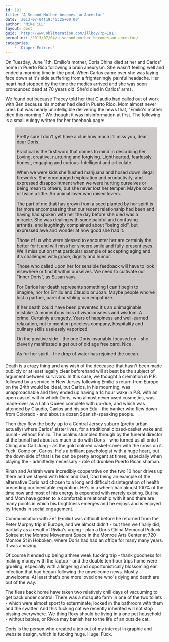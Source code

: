 ```yaml
---
id: 191
title: 'A Second Mother becomes an Ancestor'
date: '2013-07-04T19:45:25+00:00'
author: 'Mike iLL'
layout: post
guid: 'http://www.obliteration.com/illboy/?p=191'
permalink: /2013/07/04/a-second-mother-becomes-an-ancestor/
categories:
    - 'Diaper Entries'
---
```


On Tuesday, June 11th, Emilio's mother, Doris China died at her and Carlos' home in Puerto Rico following a brain aneurysm. She wasn't feeling well and ended a morning time in the pool. When Carlos came over she was laying face down at it's side suffering from a frighteningly painful headache. Her heart had stopped by the time the medics arrived and she was soon pronounced dead at 70 years old. She'd died in Carlos' arms.

We found out because Tracey told her that Claudio had called out of work with Ben because his mother had died in Puerto Rico. Mom almost never cries but was nearly unintelligible delivering the news that, "Emilio's mother died this morning." We thought it was misinformation at first. The following is a small eulogy written for her facebook page:
<div style="width: 440px; background-color: #cdc9c9; margin-left: 30px; border: 1px solid #999; padding: 5px;">

Pretty sure I don't yet have a clue how much I'll miss you, dear dear Doris.

Practical is the first word that comes to mind in describing her. Loving, creative, nurturing and forgiving. Lighthearted, fearlessly honest, engaging and curious. Intelligent and articulate.

When we were kids she flushed marijuana and hosed down illegal fireworks. She encouraged exploration and productivity, and expressed disappointment when we were hurting ourselves or being mean to others, but she never lost her temper. Maybe once or twice a little. An animal lover who raised lovers.

The part of me that has grown from a seed planted by her spirit is far more encompassing than our recent relationship had been and having had spoken with her the day before she died was a miracle. She was dealing with some painful and confusing arthritis, and laughingly complained about "being old", but expressed awe and wonder at how good she had it.

Those of us who were blessed to encounter her are certainly the better for it and will miss her sincere smile and fully-present eyes. We'll miss out on that particular example of accepting aging and it's challenges with grace, dignity and humor.

Those who called upon her for sensible feedback will have to look elsewhere or find it within ourselves. We need to cultivate our "Inner Doris", as Susan says.

For Carlos her death represents something I can't begin to imagine; nor for Emilio and Claudio or Joan. Maybe people who've lost a partner, parent or sibling can empathize.

If her death could have been prevented it's an unimaginable mistake. A momentous loss of vivaciousness and wisdom. A crime. Certainly a tragedy. Years of happiness and well-earned relaxation, not to mention priceless company, hospitality and culinary skills uselessly vaporized.

On the positive side - the one Doris invariably focused on - she cleverly manifested a get out of old age free card. Nice.

As for her spirit - the drop of water has rejoined the ocean.

</div>
Death is a crazy thing and any wish of the deceased that hasn't been made publicly or at least legally clear beforehand will at best be the subject of argument between survivors. In this case, we thought a cremation in P.R. followed by a service in New Jersey following Emilio's return from Europe on the 24th would be ideal, but Carlos, in his mourning, was unapproachable and they ended up having a 14 hour wake in P.R. with an open casket within which Doris, who almost never used cosmetics, was made-over as a Latin Queen complete with up-due, and which was attended by Claudio, Carlos and his son Edu - the banker who flew down from Colorado - and about a dozen Spanish-speaking people.

Then they flew the body up to a Central Jersey suburb (pretty urban actually) where Carlos' sister lives, for a traditional closed-casket wake and burial - without Emilio. The psalms stumbled through by the funeral director at the burial had about as much to do with Doris - who turned us all onto I Ching and Carl Jung - as the gold colored casket-cover with the cross on it. Fuck. Come on, Carlos. He's a brilliant psychologist with a huge heart, but the down side of that is he can be pretty arrogant at times, especially when playing the - admittedly necessary - role of drunken Puerto Rican shaman.

Rinah and Ashirah were incredibly cooperative on the two 10 hour drives up there and we stayed with Mom and Dad, Dad being an example of the alternative Doris had chosen to a long and difficult disintegration of health preceding our inevitable expiration. He's in a wheelchair almost 100% of the time now and most of his energy is expended with merely existing. But he and Mom have gotten to a comfortable relationship with it and there are many points in which his brightness emerges and he enjoys and is enjoyed by friends in social engagement.

Communication with Zef (Emilio) was difficult before he returned from the Peter Murphy trip in Europe, and we almost didn't - but then we finally did, partially as a result of Rivka's urging - plan a Doris China Memorial Potluck Soiree at the Monroe Movement Space in the Monroe Arts Center at 720 Monroe St in Hoboken, where Doris had had an office for many many years. It was amazing.

Of course it ended up being a three week fucking trip - thank goodness for making money with the laptop - and the double ten hour trips home were grueling, especially with a lingering and opportunistically blossoming ear infection that had begun following the unwelcome news. Mostly unwelcome. At least that's one more loved one who's dying and death are out of the way.

The fleas back home have taken two relatively chill days of vacuuming to get back under control. There was a mosquito farm in one of the two toilets - which were almost sport to exterminate, locked in the bathroom with them and the swatter. And this fucking cat we recently inherited will not stop pissing everywhere. We thing Roxy should be living in a one pet household - without babies, or Rivka may banish her to the life of an outside cat.

Doris is the person who created a job out of my interest in graphic and website design, which is fucking huge. Huge. Fuck.